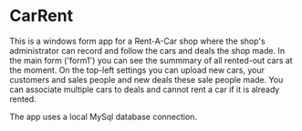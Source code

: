 # CarRent

This is a windows form app for a Rent-A-Car shop where the shop's administrator can record and follow the cars and deals the shop made.
In the main form ('form1') you can see the summmary of all rented-out cars at the moment. On the top-left settings you can upload new cars, your customers and sales people and
new deals these sale people made. You can associate multiple cars to deals and cannot rent a car if it is already rented.

The app uses a local MySql database connection.
